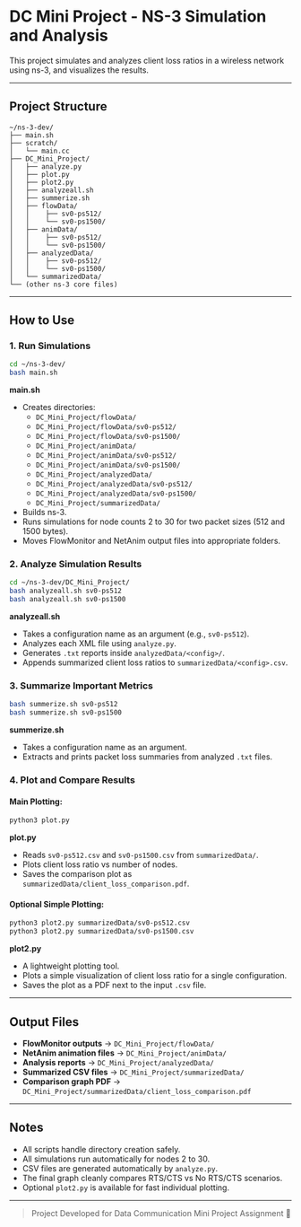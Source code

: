 # DC Mini Project - NS-3 Simulation and Analysis

This project simulates and analyzes client loss ratios in a wireless network using ns-3, and visualizes the results.

---

## Project Structure

```
~/ns-3-dev/
├── main.sh
├── scratch/
│   └── main.cc
├── DC_Mini_Project/
│   ├── analyze.py
│   ├── plot.py
│   ├── plot2.py
│   ├── analyzeall.sh
│   ├── summerize.sh
│   ├── flowData/
│   │    ├── sv0-ps512/
│   │    └── sv0-ps1500/
│   ├── animData/
│   │    ├── sv0-ps512/
│   │    └── sv0-ps1500/
│   ├── analyzedData/
│   │    ├── sv0-ps512/
│   │    └── sv0-ps1500/
│   └── summarizedData/
└── (other ns-3 core files)
```

---

## How to Use

### 1. Run Simulations

```bash
cd ~/ns-3-dev/
bash main.sh
```

**main.sh**
- Creates directories:
  - `DC_Mini_Project/flowData/`
  - `DC_Mini_Project/flowData/sv0-ps512/`
  - `DC_Mini_Project/flowData/sv0-ps1500/`
  - `DC_Mini_Project/animData/`
  - `DC_Mini_Project/animData/sv0-ps512/`
  - `DC_Mini_Project/animData/sv0-ps1500/`
  - `DC_Mini_Project/analyzedData/`
  - `DC_Mini_Project/analyzedData/sv0-ps512/`
  - `DC_Mini_Project/analyzedData/sv0-ps1500/`
  - `DC_Mini_Project/summarizedData/`
- Builds ns-3.
- Runs simulations for node counts 2 to 30 for two packet sizes (512 and 1500 bytes).
- Moves FlowMonitor and NetAnim output files into appropriate folders.

### 2. Analyze Simulation Results

```bash
cd ~/ns-3-dev/DC_Mini_Project/
bash analyzeall.sh sv0-ps512
bash analyzeall.sh sv0-ps1500
```

**analyzeall.sh**
- Takes a configuration name as an argument (e.g., `sv0-ps512`).
- Analyzes each XML file using `analyze.py`.
- Generates `.txt` reports inside `analyzedData/<config>/`.
- Appends summarized client loss ratios to `summarizedData/<config>.csv`.

### 3. Summarize Important Metrics

```bash
bash summerize.sh sv0-ps512
bash summerize.sh sv0-ps1500
```

**summerize.sh**
- Takes a configuration name as an argument.
- Extracts and prints packet loss summaries from analyzed `.txt` files.

### 4. Plot and Compare Results

#### Main Plotting:
```bash
python3 plot.py
```

**plot.py**
- Reads `sv0-ps512.csv` and `sv0-ps1500.csv` from `summarizedData/`.
- Plots client loss ratio vs number of nodes.
- Saves the comparison plot as `summarizedData/client_loss_comparison.pdf`.

#### Optional Simple Plotting:
```bash
python3 plot2.py summarizedData/sv0-ps512.csv
python3 plot2.py summarizedData/sv0-ps1500.csv
```

**plot2.py**
- A lightweight plotting tool.
- Plots a simple visualization of client loss ratio for a single configuration.
- Saves the plot as a PDF next to the input `.csv` file.

---

## Output Files

- **FlowMonitor outputs** → `DC_Mini_Project/flowData/`
- **NetAnim animation files** → `DC_Mini_Project/animData/`
- **Analysis reports** → `DC_Mini_Project/analyzedData/`
- **Summarized CSV files** → `DC_Mini_Project/summarizedData/`
- **Comparison graph PDF** → `DC_Mini_Project/summarizedData/client_loss_comparison.pdf`

---

## Notes

- All scripts handle directory creation safely.
- All simulations run automatically for nodes 2 to 30.
- CSV files are generated automatically by `analyze.py`.
- The final graph cleanly compares RTS/CTS vs No RTS/CTS scenarios.
- Optional `plot2.py` is available for fast individual plotting.

---

> Project Developed for Data Communication Mini Project Assignment 🚀
